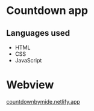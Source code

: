 # Countdown app

## Languages used

- HTML
- CSS
- JavaScript

# Webview

[countdownbymide.netlify.app](https://countdownbymide.netlify.app/)
